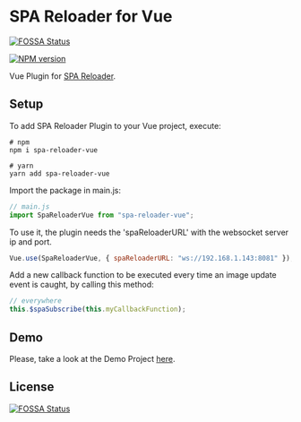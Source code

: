 # SPA Reloader for Vue

[![FOSSA Status](https://app.fossa.com/api/projects/git%2Bgithub.com%2FToucanSoftware%2Fspa-reloader-vue.svg?type=shield)](https://app.fossa.com/projects/git%2Bgithub.com%2FToucanSoftware%2Fspa-reloader-vue?ref=badge_shield)

[![NPM version](https://badge.fury.io/js/spa-reloader-vue.svg)](http://badge.fury.io/js/spa-reloader-vue)

Vue Plugin for [SPA Reloader](https://github.com/ToucanSoftware/spa-reloader).

## Setup

To add SPA Reloader Plugin to your Vue project, execute:

```console
# npm
npm i spa-reloader-vue
```

```console
# yarn
yarn add spa-reloader-vue
```

Import the package in main.js:

```javascript
// main.js
import SpaReloaderVue from "spa-reloader-vue";
```

To use it, the plugin needs the 'spaReloaderURL' with the websocket server ip and port.

```javascript
Vue.use(SpaReloaderVue, { spaReloaderURL: "ws://192.168.1.143:8081" });
```

Add a new callback function to be executed every time an image update event is caught, by calling this method:

```javascript
// everywhere
this.$spaSubscribe(this.myCallbackFunction);
```

## Demo

Please, take a look at the Demo Project [here](https://github.com/ToucanSoftware/spa-reloader-demo).

## License

[![FOSSA Status](https://app.fossa.com/api/projects/git%2Bgithub.com%2FToucanSoftware%2Fspa-reloader-vue.svg?type=large)](https://app.fossa.com/projects/git%2Bgithub.com%2FToucanSoftware%2Fspa-reloader-vue?ref=badge_large)
